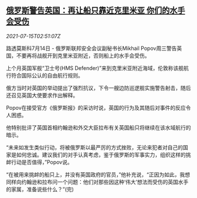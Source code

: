 <!--1626318062000-->
[俄罗斯警告英国：再让船只靠近克里米亚 你们的水手会受伤](https://cn.reuters.com/article/russia-warning-uk-warship-0715-idCNKBS2EL099)
------

<div><i>2021-07-15T02:51:07Z</i></div><p>路透莫斯科7月14日 - 俄罗斯联邦安全会议副秘书长Mikhail Popov周三警告英国，不要再将战舰开到克里米亚附近，否则船上的水手会受伤。</p><p>上个月英国军舰“卫士号(HMS Defender)”来到克里米亚附近海域，伦敦称该舰航行符合国际公认的自由航行规则。</p><p>俄方当时对英国的举动提出了强烈抗议，下令一艘边防巡逻舰实施警告射击，随后还召见英国大使要求作出解释。</p><p>Popov在接受官方《俄罗斯报》的采访时说，英国的行为及其随后对事件的反应令人困惑。</p><p>他特别批评了英国首相约翰逊和外交大臣拉布有关英国船只将继续在该水域航行的暗示。</p><p>“未来如发生类似行动，将被俄罗斯以最严厉的方式挫败，无论来犯者对自己的国家是如何忠诚。建议我们的对手认真考虑，鉴于俄罗斯的军事实力，组织这样的挑衅行动是否值得，”Popov说。</p><p>“在被用来挑衅的船只上，并没有英国政府的官员，”他补充说，“正因为如此，我想同样向约翰逊和拉布问一个问题：他们对那些因这种‘伟大’想法而受伤的英国水手的家属，准备说些什么？”(完)</p>
